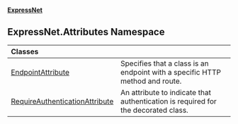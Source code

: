 #### [ExpressNet](ExpressNet.md 'ExpressNet')

## ExpressNet.Attributes Namespace

| Classes | |
| :--- | :--- |
| [EndpointAttribute](ExpressNet.Attributes.EndpointAttribute.md 'ExpressNet.Attributes.EndpointAttribute') | Specifies that a class is an endpoint with a specific HTTP method and route. |
| [RequireAuthenticationAttribute](ExpressNet.Attributes.RequireAuthenticationAttribute.md 'ExpressNet.Attributes.RequireAuthenticationAttribute') | An attribute to indicate that authentication is required for the decorated class. |
